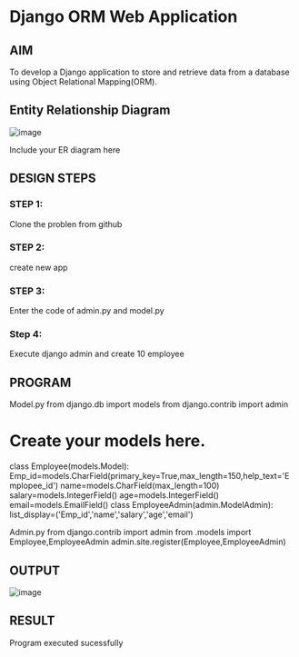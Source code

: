 # Django ORM Web Application

## AIM
To develop a Django application to store and retrieve data from a database using Object Relational Mapping(ORM).

## Entity Relationship Diagram
![image](https://user-images.githubusercontent.com/119401038/215165262-f1fd45bd-d308-4f8d-98f1-b7bb7e4e2581.png)


Include your ER diagram here

## DESIGN STEPS

### STEP 1:
Clone the problen from github

### STEP 2:
create new app

### STEP 3:
Enter the code of admin.py and model.py

### Step 4:
Execute django admin and create 10 employee

## PROGRAM
Model.py
from django.db import models
from django.contrib import admin
# Create your models here.
class Employee(models.Model):
    Emp_id=models.CharField(primary_key=True,max_length=150,help_text='Emplopee_id')
    name=models.CharField(max_length=100)
    salary=models.IntegerField()
    age=models.IntegerField()
    email=models.EmailField()
class EmployeeAdmin(admin.ModelAdmin):
    list_display=('Emp_id','name','salary','age','email')

Admin.py
from django.contrib import admin
from .models import Employee,EmployeeAdmin
admin.site.register(Employee,EmployeeAdmin)

## OUTPUT
![image](https://user-images.githubusercontent.com/119401038/215164940-8ad49c18-d7a3-470e-ae72-a85874db20ad.png)


## RESULT
Program executed sucessfully

